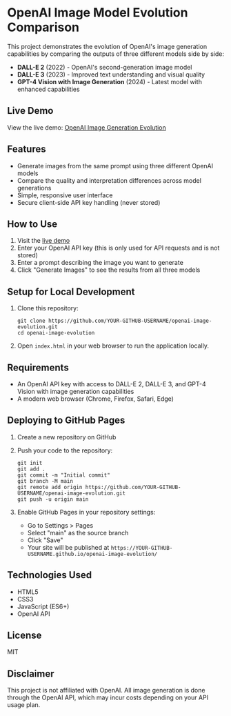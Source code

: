 # OpenAI Image Model Evolution Comparison

This project demonstrates the evolution of OpenAI's image generation capabilities by comparing the outputs of three different models side by side:
- **DALL-E 2** (2022) - OpenAI's second-generation image model
- **DALL-E 3** (2023) - Improved text understanding and visual quality
- **GPT-4 Vision with Image Generation** (2024) - Latest model with enhanced capabilities

## Live Demo

View the live demo: [OpenAI Image Generation Evolution](https://YOUR-GITHUB-USERNAME.github.io/openai-image-evolution/)

## Features

- Generate images from the same prompt using three different OpenAI models
- Compare the quality and interpretation differences across model generations
- Simple, responsive user interface
- Secure client-side API key handling (never stored)

## How to Use

1. Visit the [live demo](https://YOUR-GITHUB-USERNAME.github.io/openai-image-evolution/)
2. Enter your OpenAI API key (this is only used for API requests and is not stored)
3. Enter a prompt describing the image you want to generate
4. Click "Generate Images" to see the results from all three models

## Setup for Local Development

1. Clone this repository:
   ```
   git clone https://github.com/YOUR-GITHUB-USERNAME/openai-image-evolution.git
   cd openai-image-evolution
   ```

2. Open `index.html` in your web browser to run the application locally.

## Requirements

- An OpenAI API key with access to DALL-E 2, DALL-E 3, and GPT-4 Vision with image generation capabilities
- A modern web browser (Chrome, Firefox, Safari, Edge)

## Deploying to GitHub Pages

1. Create a new repository on GitHub
2. Push your code to the repository:
   ```
   git init
   git add .
   git commit -m "Initial commit"
   git branch -M main
   git remote add origin https://github.com/YOUR-GITHUB-USERNAME/openai-image-evolution.git
   git push -u origin main
   ```

3. Enable GitHub Pages in your repository settings:
   - Go to Settings > Pages
   - Select "main" as the source branch
   - Click "Save"
   - Your site will be published at `https://YOUR-GITHUB-USERNAME.github.io/openai-image-evolution/`

## Technologies Used

- HTML5
- CSS3
- JavaScript (ES6+)
- OpenAI API

## License

MIT

## Disclaimer

This project is not affiliated with OpenAI. All image generation is done through the OpenAI API, which may incur costs depending on your API usage plan.